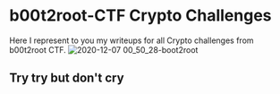 # b00t2root-CTF Crypto Challenges

Here I represent to you my writeups for all Crypto challenges from b00t2root CTF.
![2020-12-07 00_50_28-boot2root](https://user-images.githubusercontent.com/62826765/101377456-215cdc00-38b2-11eb-9146-1ada39a974df.png)

## Try try but don't cry

